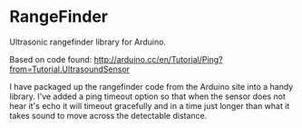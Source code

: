 RangeFinder
===========

Ultrasonic rangefinder library for Arduino.

Based on code found:
http://arduino.cc/en/Tutorial/Ping?from=Tutorial.UltrasoundSensor

I have packaged up the rangefinder code from the Arduino site into a handy library. I've added a ping timeout option so that when the sensor does not hear it's echo it will timeout gracefully and in a time just longer than what it takes sound to move across the detectable distance.
